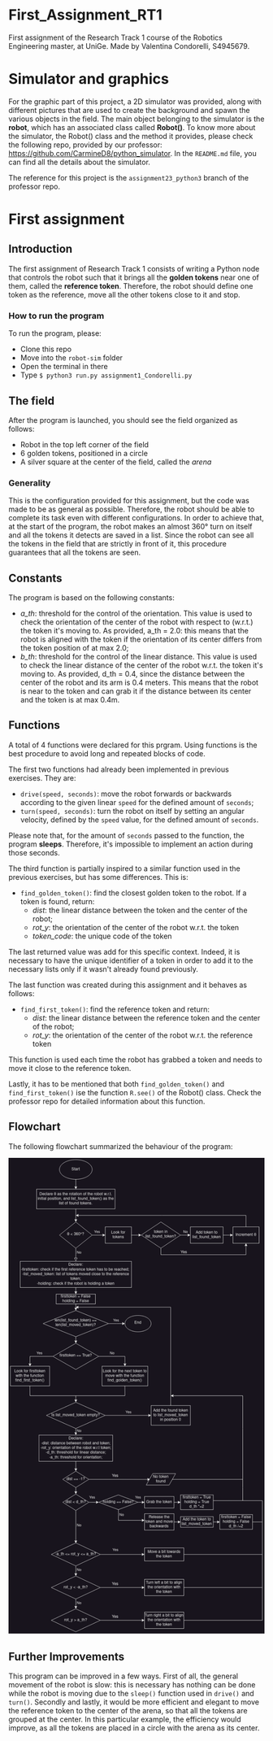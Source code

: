 # First_Assignment_RT1
 First assignment of the Research Track 1 course of the Robotics Engineering master, at UniGe. 
 Made by Valentina Condorelli, S4945679.


# Simulator and graphics

For the graphic part of this project, a 2D simulator was provided, along with different pictures that are used to create the background and spawn the various objects in the field. The main object belonging to the simulator is the **robot**, which has an associated class called **Robot()**. To know more about the simulator, the Robot() class and the method it provides, please check the following repo, provided by our professor: https://github.com/CarmineD8/python_simulator. In the `README.md` file, you can find all the details about the simulator.

The reference for this project is the `assignment23_python3` branch of the professor repo. 

# First assignment
## Introduction

The first assignment of Research Track 1 consists of writing a Python node that controls the robot such that it brings all the **golden tokens** near one of them, called the **reference token**. Therefore, the robot should define one token as the reference, move all the other tokens close to it and stop.
### How to run the program
To run the program, please:
- Clone this repo
- Move into the `robot-sim` folder
- Open the terminal in there
- Type `$ python3 run.py assignment1_Condorelli.py`

## The field
After the program is launched, you should see the field organized as follows:
- Robot in the top left corner of the field
- 6 golden tokens, positioned in a circle
- A silver square at the center of the field, called the *arena*
### Generality

This is the configuration provided for this assignment, but the code was made to be as general as possible. Therefore, the robot should be able to complete its task even with different configurations. In order to achieve that, at the start of the program, the robot makes an almost 360° turn on itself and all the tokens it detects are saved in a list. Since the robot can see all the tokens in the field that are strictly in front of it, this procedure guarantees that all the tokens are seen.

## Constants
The program is based on the following constants:
- *a_th*: threshold for the control of the orientation. This value is used to check the orientation of the center of the robot with respect to (w.r.t.) the token it's moving to. 
As provided, a_th = 2.0: this means that the robot is aligned with the token if the orientation of its center differs from the token position of at max 2.0;
- *b_th*: threshold for the control of the linear distance. This value is used to check the linear distance of the center of the robot w.r.t. the token it's moving to. 
As provided, d_th = 0.4, since the distance between the center of the robot and its arm is 0.4 meters. This means that the robot is near to the token and can grab it if the distance between its center and the token is at max 0.4m.

## Functions
A total of 4 functions were declared for this prgram. Using functions is the best procedure to avoid long and repeated blocks of code.

The first two functions had already been implemented in previous exercises. They are:
- `drive(speed, seconds)`: move the robot forwards or backwards according to the given linear `speed` for the defined amount of `seconds`;
- `turn(speed, seconds)`: turn the robot on itself by setting an angular velocity, defined by the `speed` value, for the defined amount of `seconds`.

Please note that, for the amount of `seconds` passed to the function, the program **sleeps**. Therefore, it's impossible to implement an action during those seconds.

The third function is partially inspired to a similar function used in the previous exercises, but has some differences. This is:
- `find_golden_token()`: find the closest golden token to the robot. If a token is found, return:
	- *dist*: the linear distance between the token and the center of the robot;
	- *rot_y*: the orientation of the center of the robot w.r.t. the token
	- *token_code*: the unique code of the token

The last returned value was add for this specific context. Indeed, it is necessary to have the unique identifier of a token in order to add it to the necessary lists only if it wasn't already found previously.

The last function was created during this assignment and it behaves as follows:
- `find_first_token()`: find the reference token and return:
 	- *dist*: the linear distance between the reference token and the center of the robot;
	- *rot_y*: the orientation of the center of the robot w.r.t. the reference token

This function is used each time the robot has grabbed a token and needs to move it close to the reference token.

Lastly, it has to be mentioned that both `find_golden_token()` and `find_first_token()` ise the function `R.see()` of the Robot() class. Check the professor repo for detailed information about this function.

## Flowchart
The following flowchart summarized the behaviour of the program:

![alt text](https://github.com/Condorr001/First_Assignment_RT1/blob/main/robot-sim/flowchart/assignment_1_flowchart.png)


## Further Improvements
This program can be improved in a few ways. First of all, the general movement of the robot is slow: this is necessary has nothing can be done while the robot is moving due to the `sleep()` function used in `drive()` and `turn()`.
Secondly and lastly, it would be more efficient and elegant to move the reference token to the center of the arena, so that all the tokens are grouped at the center. In this particular example, the efficiency would improve, as all the tokens are placed in a circle with the arena as its center.
